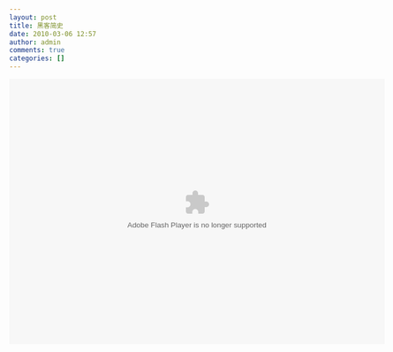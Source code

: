 ```yaml
---
layout: post
title: 黑客简史
date: 2010-03-06 12:57
author: admin
comments: true
categories: []
---
```

<object classid="clsid:d27cdb6e-ae6d-11cf-96b8-444553540000" width="680" height="480" codebase="http://download.macromedia.com/pub/shockwave/cabs/flash/swflash.cab#version=6,0,40,0"><param name="src" value="http://www.tudou.com/v/XsRlxojcmQA" /><embed type="application/x-shockwave-flash" width="680" height="480" src="http://www.tudou.com/v/XsRlxojcmQA"></embed></object>
